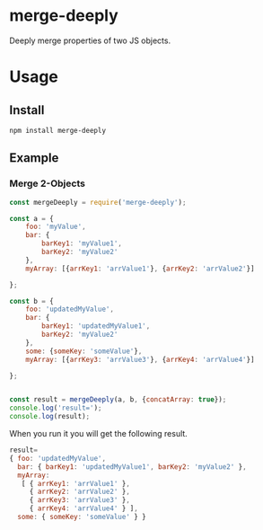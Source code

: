 # merge-deeply

Deeply merge properties of two JS objects.

# Usage

## Install

```
npm install merge-deeply
```

## Example

### Merge 2-Objects

```js
const mergeDeeply = require('merge-deeply');

const a = {
    foo: 'myValue',
    bar: {
        barKey1: 'myValue1',
        barKey2: 'myValue2'
    },
    myArray: [{arrKey1: 'arrValue1'}, {arrKey2: 'arrValue2'}]

};

const b = {
    foo: 'updatedMyValue',
    bar: {
        barKey1: 'updatedMyValue1',
        barKey2: 'myValue2'
    },
    some: {someKey: 'someValue'},
    myArray: [{arrKey3: 'arrValue3'}, {arrKey4: 'arrValue4'}]

};


const result = mergeDeeply(a, b, {concatArray: true});
console.log('result=');
console.log(result);


```

When you run it you will get the following result.

```js
result=
{ foo: 'updatedMyValue',
  bar: { barKey1: 'updatedMyValue1', barKey2: 'myValue2' },
  myArray: 
   [ { arrKey1: 'arrValue1' },
     { arrKey2: 'arrValue2' },
     { arrKey3: 'arrValue3' },
     { arrKey4: 'arrValue4' } ],
  some: { someKey: 'someValue' } }

```

